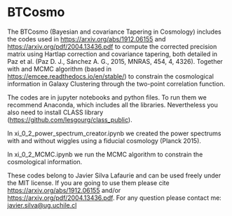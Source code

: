 # BTCosmo

The BTCosmo (Bayesian and covariance Tapering in Cosmology) includes the codes used in https://arxiv.org/abs/1912.06155 and https://arxiv.org/pdf/2004.13436.pdf to compute the corrected precision matrix using Hartlap correction and covariance tapering, both detailed in Paz et al. (Paz D. J., Sánchez A. G., 2015, MNRAS, 454, 4, 4326). Together with and MCMC algorithm (based in https://emcee.readthedocs.io/en/stable/) to constrain the cosmological information in Galaxy Clustering through the two-point correlation function.

The codes are in jupyter notebooks and python files. To run them we recommend Anaconda, which includes all the libraries. Nevertheless you also need to install CLASS library (https://github.com/lesgourg/class_public).

In xi_0_2_power_spectrum_creator.ipynb we created the power spectrums with and without wiggles using a fiducial cosmology (Planck 2015).

In xi_0_2_MCMC.ipynb we run the MCMC algorithm to constrain the cosmological information. 

These codes belong to Javier Silva Lafaurie and can be used freely under the MIT license. If you are going to use them please cite https://arxiv.org/abs/1912.06155 and/or https://arxiv.org/pdf/2004.13436.pdf. For any question please contact me: javier.silva@ug.uchile.cl
